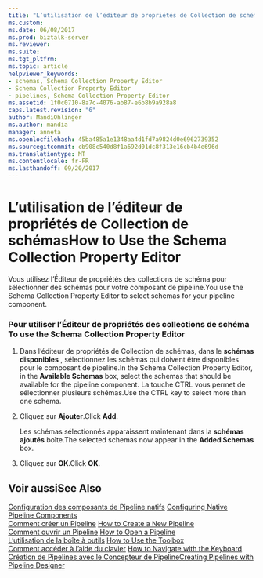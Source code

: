 ```yaml
---
title: "L’utilisation de l’éditeur de propriétés de Collection de schéma | Documents Microsoft"
ms.custom: 
ms.date: 06/08/2017
ms.prod: biztalk-server
ms.reviewer: 
ms.suite: 
ms.tgt_pltfrm: 
ms.topic: article
helpviewer_keywords:
- schemas, Schema Collection Property Editor
- Schema Collection Property Editor
- pipelines, Schema Collection Property Editor
ms.assetid: 1f0c0710-8a7c-4076-ab87-e6b8b9a928a8
caps.latest.revision: "6"
author: MandiOhlinger
ms.author: mandia
manager: anneta
ms.openlocfilehash: 45ba485a1e1348aa4d1fd7a9824d0e6962739352
ms.sourcegitcommit: cb908c540d8f1a692d01dc8f313e16cb4b4e696d
ms.translationtype: MT
ms.contentlocale: fr-FR
ms.lasthandoff: 09/20/2017
---
```

# <a name="how-to-use-the-schema-collection-property-editor"></a><span data-ttu-id="7373a-102">L’utilisation de l’éditeur de propriétés de Collection de schémas</span><span class="sxs-lookup"><span data-stu-id="7373a-102">How to Use the Schema Collection Property Editor</span></span>
<span data-ttu-id="7373a-103">Vous utilisez l’Éditeur de propriétés des collections de schéma pour sélectionner des schémas pour votre composant de pipeline.</span><span class="sxs-lookup"><span data-stu-id="7373a-103">You use the Schema Collection Property Editor to select schemas for your pipeline component.</span></span>  
  
### <a name="to-use-the-schema-collection-property-editor"></a><span data-ttu-id="7373a-104">Pour utiliser l’Éditeur de propriétés des collections de schéma </span><span class="sxs-lookup"><span data-stu-id="7373a-104">To use the Schema Collection Property Editor</span></span>  
  
1.  <span data-ttu-id="7373a-105">Dans l’éditeur de propriétés de Collection de schémas, dans le **schémas disponibles** , sélectionnez les schémas qui doivent être disponibles pour le composant de pipeline.</span><span class="sxs-lookup"><span data-stu-id="7373a-105">In the Schema Collection Property Editor, in the **Available Schemas** box, select the schemas that should be available for the pipeline component.</span></span> <span data-ttu-id="7373a-106">La touche CTRL vous permet de sélectionner plusieurs schémas.</span><span class="sxs-lookup"><span data-stu-id="7373a-106">Use the CTRL key to select more than one schema.</span></span>  
  
2.  <span data-ttu-id="7373a-107">Cliquez sur **Ajouter**.</span><span class="sxs-lookup"><span data-stu-id="7373a-107">Click **Add**.</span></span>  
  
     <span data-ttu-id="7373a-108">Les schémas sélectionnés apparaissent maintenant dans la **schémas ajoutés** boîte.</span><span class="sxs-lookup"><span data-stu-id="7373a-108">The selected schemas now appear in the **Added Schemas** box.</span></span>  
  
3.  <span data-ttu-id="7373a-109">Cliquez sur **OK**.</span><span class="sxs-lookup"><span data-stu-id="7373a-109">Click **OK**.</span></span>  
  
## <a name="see-also"></a><span data-ttu-id="7373a-110">Voir aussi</span><span class="sxs-lookup"><span data-stu-id="7373a-110">See Also</span></span>  
 <span data-ttu-id="7373a-111">[Configuration des composants de Pipeline natifs](../core/configuring-native-pipeline-components.md) </span><span class="sxs-lookup"><span data-stu-id="7373a-111">[Configuring Native Pipeline Components](../core/configuring-native-pipeline-components.md) </span></span>  
 <span data-ttu-id="7373a-112">[Comment créer un Pipeline](../core/how-to-create-a-new-pipeline.md) </span><span class="sxs-lookup"><span data-stu-id="7373a-112">[How to Create a New Pipeline](../core/how-to-create-a-new-pipeline.md) </span></span>  
 <span data-ttu-id="7373a-113">[Comment ouvrir un Pipeline](../core/how-to-open-a-pipeline.md) </span><span class="sxs-lookup"><span data-stu-id="7373a-113">[How to Open a Pipeline](../core/how-to-open-a-pipeline.md) </span></span>  
 <span data-ttu-id="7373a-114">[L’utilisation de la boîte à outils](../core/how-to-use-the-toolbox.md) </span><span class="sxs-lookup"><span data-stu-id="7373a-114">[How to Use the Toolbox](../core/how-to-use-the-toolbox.md) </span></span>  
 <span data-ttu-id="7373a-115">[Comment accéder à l’aide du clavier](../core/how-to-navigate-with-the-keyboard.md) </span><span class="sxs-lookup"><span data-stu-id="7373a-115">[How to Navigate with the Keyboard](../core/how-to-navigate-with-the-keyboard.md) </span></span>  
 [<span data-ttu-id="7373a-116">Création de Pipelines avec le Concepteur de Pipeline</span><span class="sxs-lookup"><span data-stu-id="7373a-116">Creating Pipelines with Pipeline Designer</span></span>](../core/creating-pipelines-with-pipeline-designer.md)